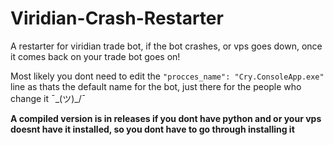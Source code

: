 # Viridian-Crash-Restarter
A restarter for viridian trade bot, if the bot crashes, or vps goes down, once it comes back on your trade bot goes on!

Most likely you dont need to edit the `"procces_name": "Cry.ConsoleApp.exe"` line as thats the default name for the bot, just there for the people who change it  ¯\_(ツ)_/¯

**A compiled version is in releases if you dont have python and or your vps doesnt have it installed, so you dont have to go through installing it**

